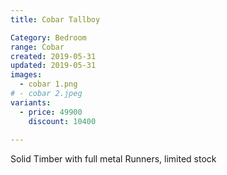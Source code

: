```yaml
---
title: Cobar Tallboy

Category: Bedroom
range: Cobar
created: 2019-05-31
updated: 2019-05-31
images:
  - cobar 1.png 
# - cobar 2.jpeg
variants:
  - price: 49900
    discount: 10400
  
---
```


Solid Timber with full metal Runners, limited stock